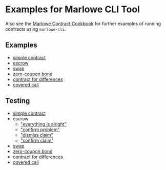 # Examples for Marlowe CLI Tool


Also see the [Marlowe Contract Cookbook](../cookbook/ReadMe.md) for further examples of running contracts using `marlowe-cli`.


## Examples

*   [simple contract](simple/ReadMe.md)
*   [escrow](escrow/ReadMe.md)
*   [swap](swap/ReadMe.md)
*   [zero-coupon bond](zcb/ReadMe.md)
*   [contract for differences](cfd/ReadMe.md)
*   [covered call](coveredCall/ReadMe.md)


## Testing

*   [simple contract](simple/run-test.sh)
*   escrow
    *   ["everything is alright"](escrow/run-everything-is-alright.sh)
    *   ["confirm problem"](escrow/run-confirm-problem.sh)
    *   ["dismiss claim"](escrow/run-dimiss-claim.sh)
    *   ["confirm claim"](escrow/run-confirm-claim.sh)
*   [swap](swap/run-swap.sh)
*   [zero-coupon bond](zcb/run-zcb.sh)
*   [contract for differences](cfd/run-cfd.sh)
*   [covered call](coveredCall/run-coveredCall.sh)
